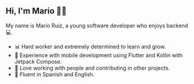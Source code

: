 ## Hi, I'm Mario 👋🏻
My name is Mario Ruiz, a young software developer who enjoys backend 💻.

* 📊 Hard worker and extremely determined to learn and grow.
* 📱 Experience with mobile development using Flutter and Kotlin with Jetpack Compose.
* 🤝 Love working with people and contributing in other projects.
* 💬 Fluent in Spanish and English.
